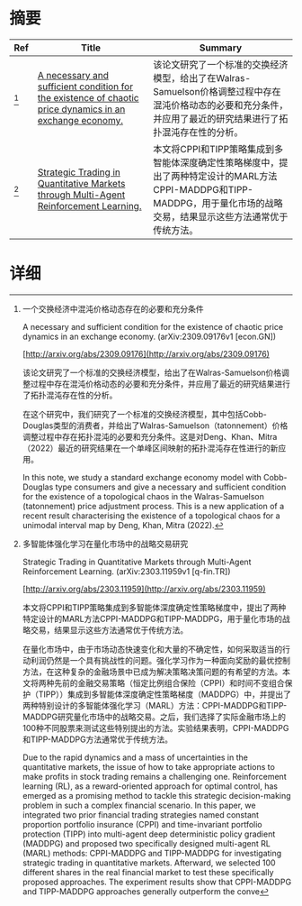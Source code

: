 # 摘要

| Ref | Title | Summary |
| --- | --- | --- |
| [^1] | [A necessary and sufficient condition for the existence of chaotic price dynamics in an exchange economy.](http://arxiv.org/abs/2309.09176) | 该论文研究了一个标准的交换经济模型，给出了在Walras-Samuelson价格调整过程中存在混沌价格动态的必要和充分条件，并应用了最近的研究结果进行了拓扑混沌存在性的分析。 |
| [^2] | [Strategic Trading in Quantitative Markets through Multi-Agent Reinforcement Learning.](http://arxiv.org/abs/2303.11959) | 本文将CPPI和TIPP策略集成到多智能体深度确定性策略梯度中，提出了两种特定设计的MARL方法CPPI-MADDPG和TIPP-MADDPG，用于量化市场的战略交易，结果显示这些方法通常优于传统方法。 |

# 详细

[^1]: 一个交换经济中混沌价格动态存在的必要和充分条件

    A necessary and sufficient condition for the existence of chaotic price dynamics in an exchange economy. (arXiv:2309.09176v1 [econ.GN])

    [http://arxiv.org/abs/2309.09176](http://arxiv.org/abs/2309.09176)

    该论文研究了一个标准的交换经济模型，给出了在Walras-Samuelson价格调整过程中存在混沌价格动态的必要和充分条件，并应用了最近的研究结果进行了拓扑混沌存在性的分析。

    

    在这个研究中，我们研究了一个标准的交换经济模型，其中包括Cobb-Douglas类型的消费者，并给出了Walras-Samuelson（tatonnement）价格调整过程中存在拓扑混沌的必要和充分条件。这是对Deng、Khan、Mitra（2022）最近的研究结果在一个单峰区间映射的拓扑混沌存在性进行的新应用。

    In this note, we study a standard exchange economy model with Cobb-Douglas type consumers and give a necessary and sufficient condition for the existence of a topological chaos in the Walras-Samuelson (tatonnement) price adjustment process. This is a new application of a recent result characterising the existence of a topological chaos for a unimodal interval map by Deng, Khan, Mitra (2022).
    
[^2]: 多智能体强化学习在量化市场中的战略交易研究

    Strategic Trading in Quantitative Markets through Multi-Agent Reinforcement Learning. (arXiv:2303.11959v1 [q-fin.TR])

    [http://arxiv.org/abs/2303.11959](http://arxiv.org/abs/2303.11959)

    本文将CPPI和TIPP策略集成到多智能体深度确定性策略梯度中，提出了两种特定设计的MARL方法CPPI-MADDPG和TIPP-MADDPG，用于量化市场的战略交易，结果显示这些方法通常优于传统方法。

    

    在量化市场中，由于市场动态快速变化和大量的不确定性，如何采取适当的行动利润仍然是一个具有挑战性的问题。强化学习作为一种面向奖励的最优控制方法，在这种复杂的金融场景中已成为解决策略决策问题的有希望的方法。本文将两种先前的金融交易策略（恒定比例组合保险（CPPI）和时间不变组合保护（TIPP））集成到多智能体深度确定性策略梯度（MADDPG）中，并提出了两种特别设计的多智能体强化学习（MARL）方法：CPPI-MADDPG和TIPP-MADDPG研究量化市场中的战略交易。之后，我们选择了实际金融市场上的100种不同股票来测试这些特别提出的方法。实验结果表明，CPPI-MADDPG和TIPP-MADDPG方法通常优于传统方法。

    Due to the rapid dynamics and a mass of uncertainties in the quantitative markets, the issue of how to take appropriate actions to make profits in stock trading remains a challenging one. Reinforcement learning (RL), as a reward-oriented approach for optimal control, has emerged as a promising method to tackle this strategic decision-making problem in such a complex financial scenario. In this paper, we integrated two prior financial trading strategies named constant proportion portfolio insurance (CPPI) and time-invariant portfolio protection (TIPP) into multi-agent deep deterministic policy gradient (MADDPG) and proposed two specifically designed multi-agent RL (MARL) methods: CPPI-MADDPG and TIPP-MADDPG for investigating strategic trading in quantitative markets. Afterward, we selected 100 different shares in the real financial market to test these specifically proposed approaches. The experiment results show that CPPI-MADDPG and TIPP-MADDPG approaches generally outperform the conve
    

